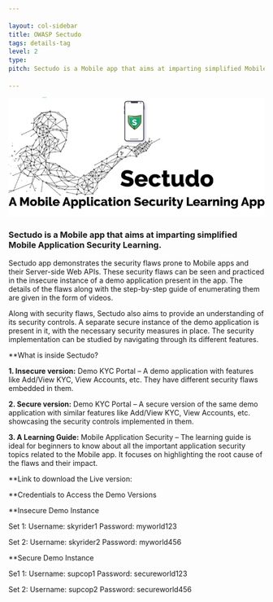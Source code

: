 ```yaml
---

layout: col-sidebar
title: OWASP Sectudo
tags: details-tag
level: 2
type: 
pitch: Sectudo is a Mobile app that aims at imparting simplified Mobile Application Security Learning.

---
```

![Intro Image](https://github.com/OWASP/www-project-sectudo/blob/master/assets/images/intro.jpg?raw=true)

### Sectudo is a Mobile app that aims at imparting simplified Mobile Application Security Learning. ###

Sectudo app demonstrates the security flaws prone to Mobile apps and their Server-side Web APIs. These security flaws can be seen and practiced in the insecure instance of a demo application present in the app. The details of the flaws along with the step-by-step guide of enumerating them are given in the form of videos.

Along with security flaws, Sectudo also aims to provide an understanding of its security controls. A separate secure instance of the demo application is present in it, with the necessary security measures in place. The security implementation can be studied by navigating through its different features.

**What is inside Sectudo?

**1. Insecure version:** Demo KYC Portal – A demo application with features like Add/View KYC, View Accounts, etc. They have different security flaws embedded in them.
   
**2. Secure version:** Demo KYC Portal – A secure version of the same demo application with similar features like Add/View KYC, View Accounts, etc. showcasing the security controls implemented in them.
  
**3. A Learning Guide:** Mobile Application Security – The learning guide is ideal for beginners to know about all the important application security topics related to the Mobile app. It focuses on highlighting the root cause of the flaws and their impact.


**Link to download the Live version: 

**Credentials to Access the Demo Versions

**Insecure Demo Instance

Set 1:
Username: skyrider1
Password: myworld123

Set 2:
Username: skyrider2
Password: myworld456


**Secure Demo Instance

Se1 1:
Username: supcop1
Password: secureworld123

Set 2:
Username: supcop2
Password: secureworld456